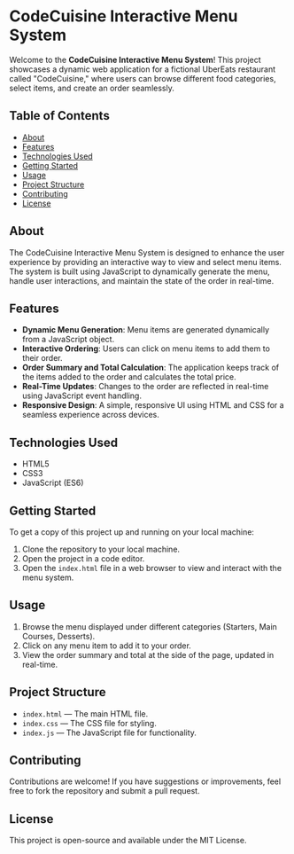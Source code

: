 # CodeCuisine Interactive Menu System

Welcome to the **CodeCuisine Interactive Menu System**! This project showcases a dynamic web application for a fictional UberEats restaurant called "CodeCuisine," where users can browse different food categories, select items, and create an order seamlessly.

## Table of Contents

- [About](#about)
- [Features](#features)
- [Technologies Used](#technologies-used)
- [Getting Started](#getting-started)
- [Usage](#usage)
- [Project Structure](#project-structure)
- [Contributing](#contributing)
- [License](#license)

## About

The CodeCuisine Interactive Menu System is designed to enhance the user experience by providing an interactive way to view and select menu items. The system is built using JavaScript to dynamically generate the menu, handle user interactions, and maintain the state of the order in real-time.

## Features

- **Dynamic Menu Generation**: Menu items are generated dynamically from a JavaScript object.
- **Interactive Ordering**: Users can click on menu items to add them to their order.
- **Order Summary and Total Calculation**: The application keeps track of the items added to the order and calculates the total price.
- **Real-Time Updates**: Changes to the order are reflected in real-time using JavaScript event handling.
- **Responsive Design**: A simple, responsive UI using HTML and CSS for a seamless experience across devices.

## Technologies Used

- HTML5
- CSS3
- JavaScript (ES6)

## Getting Started

To get a copy of this project up and running on your local machine:

1. Clone the repository to your local machine.
2. Open the project in a code editor.
3. Open the `index.html` file in a web browser to view and interact with the menu system.

## Usage

1. Browse the menu displayed under different categories (Starters, Main Courses, Desserts).
2. Click on any menu item to add it to your order.
3. View the order summary and total at the side of the page, updated in real-time.

## Project Structure

- `index.html` — The main HTML file.
- `index.css` — The CSS file for styling.
- `index.js` — The JavaScript file for functionality.

## Contributing

Contributions are welcome! If you have suggestions or improvements, feel free to fork the repository and submit a pull request.

## License

This project is open-source and available under the MIT License.
